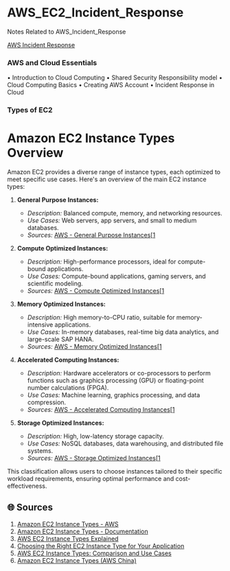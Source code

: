 # AWS_EC2_Incident_Response
Notes Related to AWS_Incident_Response

[AWS Incident Response](https://docs.aws.amazon.com/whitepapers/latest/aws-security-incident-response-guide/aws-security-incident-response-guide.html)

### AWS and Cloud Essentials
 • Introduction to Cloud Computing
 • Shared Security Responsibility model
 • Cloud Computing Basics
 • Creating AWS Account
 • Incident Response in Cloud

 ### Types of EC2
 # Amazon EC2 Instance Types Overview

Amazon EC2 provides a diverse range of instance types, each optimized to meet specific use cases. Here's an overview of the main EC2 instance types:

1. **General Purpose Instances:**
   - *Description:* Balanced compute, memory, and networking resources.
   - *Use Cases:* Web servers, app servers, and small to medium databases.
   - *Sources:* [AWS - General Purpose Instances](https://aws.amazon.com/ec2/instance-types/general-purpose/)[[1](https://aws.amazon.com/ec2/instance-types/)

2. **Compute Optimized Instances:**
   - *Description:* High-performance processors, ideal for compute-bound applications.
   - *Use Cases:* Compute-bound applications, gaming servers, and scientific modeling.
   - *Sources:* [AWS - Compute Optimized Instances](https://aws.amazon.com/ec2/instance-types/compute-optimized/)[[1](https://aws.amazon.com/ec2/instance-types/)

3. **Memory Optimized Instances:**
   - *Description:* High memory-to-CPU ratio, suitable for memory-intensive applications.
   - *Use Cases:* In-memory databases, real-time big data analytics, and large-scale SAP HANA.
   - *Sources:* [AWS - Memory Optimized Instances](https://aws.amazon.com/ec2/instance-types/memory-optimized/)[[1](https://aws.amazon.com/ec2/instance-types/)

4. **Accelerated Computing Instances:**
   - *Description:* Hardware accelerators or co-processors to perform functions such as graphics processing (GPU) or floating-point number calculations (FPGA).
   - *Use Cases:* Machine learning, graphics processing, and data compression.
   - *Sources:* [AWS - Accelerated Computing Instances](https://aws.amazon.com/ec2/instance-types/accelerated-computing/)[[1](https://aws.amazon.com/ec2/instance-types/)

5. **Storage Optimized Instances:**
   - *Description:* High, low-latency storage capacity.
   - *Use Cases:* NoSQL databases, data warehousing, and distributed file systems.
   - *Sources:* [AWS - Storage Optimized Instances](https://aws.amazon.com/ec2/instance-types/storage-optimized/)[[1](https://aws.amazon.com/ec2/instance-types/)

This classification allows users to choose instances tailored to their specific workload requirements, ensuring optimal performance and cost-effectiveness.

## 🌐 Sources
1. [Amazon EC2 Instance Types - AWS](https://aws.amazon.com/ec2/instance-types/)
2. [Amazon EC2 Instance Types - Documentation](https://docs.aws.amazon.com/AWSEC2/latest/UserGuide/instance-types.html)
3. [AWS EC2 Instance Types Explained](https://cloudacademy.com/blog/aws-ec2-instance-types-explained/)
4. [Choosing the Right EC2 Instance Type for Your Application](https://aws.amazon.com/blogs/aws/choosing-the-right-ec2-instance-type-for-your-application/)
5. [AWS EC2 Instance Types: Comparison and Use Cases](https://www.msp360.com/resources/blog/ec2-instance-types/)
6. [Amazon EC2 Instance Types (AWS China)](https://www.amazonaws.cn/en/ec2/instance-types/)
